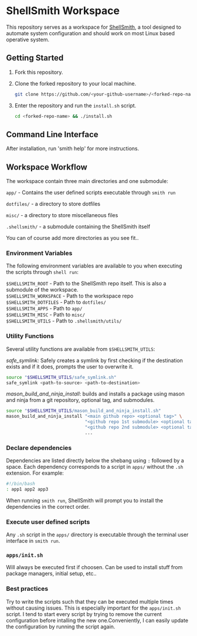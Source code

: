 # ShellSmith Workspace

This repository serves as a workspace for [ShellSmith](https://github.com/marjohnsen/shellsmith), a tool designed to automate system configuration and should work on most Linux based operative system.

## Getting Started

1. Fork this repository.

2. Clone the forked repository to your local machine.

    ```bash
    git clone https://github.com/<your-github-username>/<forked-repo-name>.git
    ```

3. Enter the repository and run the `install.sh` script.

    ```bash
    cd <forked-repo-name> && ./install.sh
    ```

## Command Line Interface

After installation, run 'smith help' for more instructions.

## Workspace Workflow

The workspace contain three main directories and one submodule:

`app/` - Contains the user defined scripts executable through `smith run`

`dotfiles/` - a directory to store dotfiles

`misc/` - a directory to store miscellaneous files

`.shellsmith/` - a submodule containing the ShellSmith itself

You can of course add more directories as you see fit..

### Environment Variables

The following environment variables are available to you when executing the scripts through `shell run`:

`$SHELLSMITH_ROOT` - Path to the ShellSmith repo itself. This is also a submodule of the workspace.<br>
`$SHELLSMITH_WORKSPACE` - Path to the workspace repo<br>
`$SHELLSMITH_DOTFILES` - Path to `dotfiles/`<br>
`$SHELLSMITH_APPS` - Path to `app/`<br>
`$SHELLSMITH_MISC` - Path to `misc/`<br>
`$SHELLSMITH_UTILS` - Path to `.shellsmith/utils/`<br>

### Utility Functions

Several utility functions are available from `$SHELLSMITH_UTILS`:

*safe_symlink:* Safely creates a symlink by first checking if the destination exists and if it does, prompts the user to overwrite it.

```bash
source "$SHELLSMITH_UTILS/safe_symlink.sh"
safe_symlink <path-to-source> <path-to-destination>
```

*mason_build_and_ninja_install*: builds and installs a package using mason and ninja from a git repository, optional tag, and submodules.

```bash
source "$SHELLSMITH_UTILS/mason_build_and_ninja_install.sh"
mason_build_and_ninja_install "<main github repo> <optional tag>" \
                              "<github repo 1st submodule> <optional tag>" \
                              "<github repo 2nd submodule> <optional tag>" \
                              ...
```

### Declare dependencies

Dependencies are listed directly below the shebang using `:` followed by a space. Each dependency corresponds to a script in `apps/` without the `.sh` extension. For example:  

```bash
#!/bin/bash
: app1 app2 app3
```  

When running `smith run`, ShellSmith will prompt you to install the dependencies in the correct order.

### Execute user defined scripts

Any `.sh` script in the `apps/` directory is executable through the terminal user interface in `smith run`.

### `apps/init.sh`

Will always be executed first if choosen. Can be used to install stuff from package managers, initial setup, etc..

### Best practices

Try to write the scripts such that they can be executed multiple times without causing issues. This is especially important for the `apps/init.sh` script. I tend to start every script by trying to remove the current configuration before intalling the new one.Conveniently, I can easily update the configuration by running the script again.
